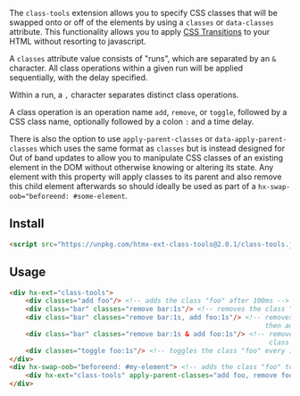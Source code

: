 
The `class-tools` extension  allows you to specify CSS classes that will be swapped onto or off of the elements by using
a `classes` or `data-classes` attribute.  This functionality allows you to apply
[CSS Transitions](https://developer.mozilla.org/en-US/docs/Web/CSS/CSS_Transitions/Using_CSS_transitions)
to your HTML without resorting to javascript.

A `classes` attribute value consists of "runs", which are separated by an `&` character.  All
class operations within a given run will be applied sequentially, with the delay specified.

Within a run, a `,` character separates distinct class operations.

A class operation is an operation name `add`, `remove`, or `toggle`, followed by a CSS class name,
optionally followed by a colon `:` and a time delay.

There is also the option to use `apply-parent-classes` or `data-apply-parent-classes` which uses the same format as `classes` but is instead designed for Out of band updates to allow you to manipulate CSS classes of an existing element in the DOM without otherwise knowing or altering its state. Any element with this property will apply classes to its parent and also remove this child element afterwards so should ideally be used as part of a `hx-swap-oob="beforeend: #some-element`.

## Install

```html
<script src="https://unpkg.com/htmx-ext-class-tools@2.0.1/class-tools.js"></script>
```

## Usage

```html
<div hx-ext="class-tools">
    <div classes="add foo"/> <!-- adds the class "foo" after 100ms -->
    <div class="bar" classes="remove bar:1s"/> <!-- removes the class "bar" after 1s -->
    <div class="bar" classes="remove bar:1s, add foo:1s"/> <!-- removes the class "bar" after 1s
                                                                then adds the class "foo" 1s after that -->
    <div class="bar" classes="remove bar:1s & add foo:1s"/> <!-- removes the class "bar" and adds
                                                                 class "foo" after 1s  -->
    <div classes="toggle foo:1s"/> <!-- toggles the class "foo" every 1s -->
</div>
<div hx-swap-oob="beforeend: #my-element"> <!-- adds the class "foo" to my-element for 10s -->
    <div hx-ext="class-tools" apply-parent-classes="add foo, remove foo:10s"></div>
</div>
```
